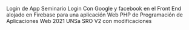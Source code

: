 Login de App Seminario
Login Con Google y facebook en el Front End alojado en Firebase
para una aplicación Web PHP de Programación de Aplicaciones Web 2021
UNSa SRO V2 con modificaciones
